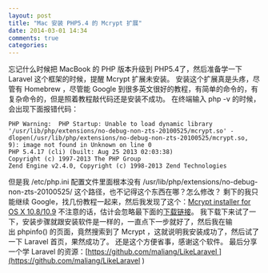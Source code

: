 ```yaml
---
layout: post
title: "Mac 安装 PHP5.4 的 Mcrypt 扩展"
date: 2014-03-01 14:34
comments: true
categories: 
---
```


忘记什么时候把 MacBook 的 PHP 版本升级到 PHP5.4了，然后准备学一下 Laravel 这个框架的时候，提醒 Mcrypt 扩展未安装。 安装这个扩展真是头疼，尽管有 Homebrew ，尽管能 Google 到很多英文很好的教程，有简单的命令的，有复杂命令的，但是照着教程敲代码还是安装不成功。 在终端输入 php -v 的时候，会出现下面报错代码： 
    
    
    PHP Warning:  PHP Startup: Unable to load dynamic library '/usr/lib/php/extensions/no-debug-non-zts-20100525/mcrypt.so' - dlopen(/usr/lib/php/extensions/no-debug-non-zts-20100525/mcrypt.so, 9): image not found in Unknown on line 0
    PHP 5.4.17 (cli) (built: Aug 25 2013 02:03:38)
    Copyright (c) 1997-2013 The PHP Group
    Zend Engine v2.4.0, Copyright (c) 1998-2013 Zend Technologies

但是我 /etc/php.ini 配置文件里面根本没有 /usr/lib/php/extensions/no-debug-non-zts-20100525/ 这个路径，也不记得这个东西在哪？怎么修改？ 剩下的我只能继续 Google，找几份教程一起来，然后我发现了这个：[Mcrypt installer for OS X 10.8/10.9](http://topicdesk.com/downloads/mcrypt/mcrypt-download) 不注意的话，估计会忽略最下面的[下载链接](http://downloads.topicdesk.com/installers/topicdesk_Mcrypt_Installer_1.0.zip)。 我下载下来试了一下，安装步骤就跟安装软件是一样的，一直点下一步就好了，然后我在输出 phpinfo() 的页面，竟然搜索到了 Mcrypt ，这就说明我安装成功了，然后试了一下 Laravel 首页，果然成功了。 还是这个方便省事，感谢这个软件。 最后分享一个学 Laravel 的资源：[https://github.com/maliang/LikeLaravel ](https://github.com/maliang/LikeLaravel )